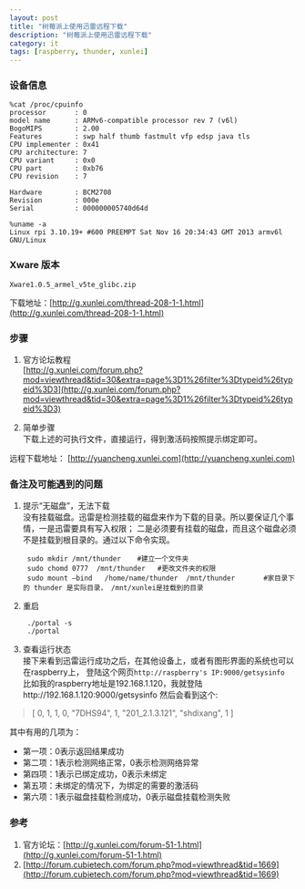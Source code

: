 ```yaml
---
layout: post
title: "树莓派上使用迅雷远程下载"
description: "树莓派上使用迅雷远程下载"
category: it
tags: [raspberry, thunder, xunlei]
---
```


### 设备信息

    %cat /proc/cpuinfo 
    processor       : 0
    model name      : ARMv6-compatible processor rev 7 (v6l)
    BogoMIPS        : 2.00
    Features        : swp half thumb fastmult vfp edsp java tls 
    CPU implementer : 0x41
    CPU architecture: 7
    CPU variant     : 0x0
    CPU part        : 0xb76
    CPU revision    : 7
    
    Hardware        : BCM2708
    Revision        : 000e
    Serial          : 000000005740d64d

    %uname -a
    Linux rpi 3.10.19+ #600 PREEMPT Sat Nov 16 20:34:43 GMT 2013 armv6l GNU/Linux

### Xware 版本
`Xware1.0.5_armel_v5te_glibc.zip`

下载地址：[http://g.xunlei.com/thread-208-1-1.html](http://g.xunlei.com/thread-208-1-1.html)

### 步骤
1. 官方论坛教程  
[http://g.xunlei.com/forum.php?mod=viewthread&tid=30&extra=page%3D1%26filter%3Dtypeid%26typeid%3D3](http://g.xunlei.com/forum.php?mod=viewthread&tid=30&extra=page%3D1%26filter%3Dtypeid%26typeid%3D3)

2. 简单步骤  
下载上述的可执行文件，直接运行，得到激活码按照提示绑定即可。

远程下载地址：
[http://yuancheng.xunlei.com](http://yuancheng.xunlei.com) 

### 备注及可能遇到的问题
1. 提示“无磁盘”，无法下载  
没有挂载磁盘。迅雷是检测挂载的磁盘来作为下载的目录。所以要保证几个事情，一是迅雷要具有写入权限；
二是必须要有挂载的磁盘，而且这个磁盘必须不是挂载到根目录的。通过以下命令实现。

        sudo mkdir /mnt/thunder    #建立一个文件夹
        sudo chomd 0777  /mnt/thunder   #更改文件夹的权限
        sudo mount –bind   /home/name/thunder  /mnt/thunder       #家目录下的 thunder 是实际目录， /mnt/xunlei是挂载到的目录

2. 重启

        ./portal -s
        ./portal

3. 查看运行状态  
接下来看到迅雷运行成功之后，在其他设备上，或者有图形界面的系统也可以在raspberry上，
登陆这个网页`http://raspberry's IP:9000/getsysinfo`  
比如我的raspberry地址是192.168.1.120，我就登陆http://192.168.1.120:9000/getsysinfo
然后会看到这个:
>[ 0, 1, 1, 0, "7DHS94", 1, "201_2.1.3.121", "shdixang", 1 ]

其中有用的几项为：

- 第一项：0表示返回结果成功
- 第二项：1表示检测网络正常，0表示检测网络异常
- 第四项：1表示已绑定成功，0表示未绑定
- 第五项：未绑定的情况下，为绑定的需要的激活码
- 第六项：1表示磁盘挂载检测成功，0表示磁盘挂载检测失败

### 参考
1. 官方论坛：[http://g.xunlei.com/forum-51-1.html](http://g.xunlei.com/forum-51-1.html)  
2. [http://forum.cubietech.com/forum.php?mod=viewthread&tid=1669](http://forum.cubietech.com/forum.php?mod=viewthread&tid=1669)
